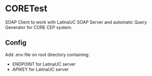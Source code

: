 # CORETest
SOAP Client to work with LatinaUC SOAP Server and automatic Query Generator for CORE CEP system.

## Config
Add .env file on root directory containing:
- ENDPOINT for LatinaUC server
- APIKEY for LatinaUC server
